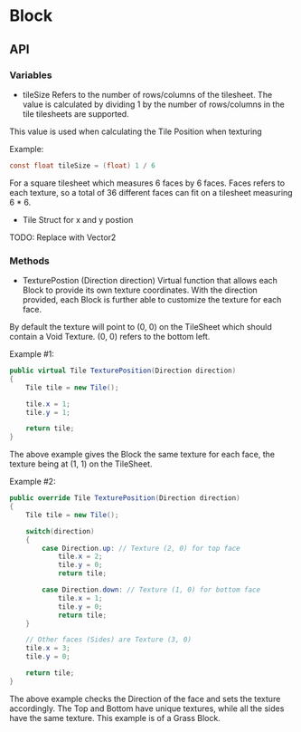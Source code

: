 # Block

## API

### Variables
- tileSize
 Refers to the number of rows/columns of the tilesheet. The value is 
 calculated by dividing 1 by the number of rows/columns in the tile 
 tilesheets are supported.

 This value is used when calculating the Tile Position when
 texturing

Example:
```c#
const float tileSize = (float) 1 / 6
```
 For a square tilesheet which measures 6 faces by 6 faces. Faces
 refers to each texture, so a total of 36 different faces can fit
 on a tilesheet measuring 6 * 6.

-  Tile
 Struct for x and y postion

 TODO: Replace with Vector2

### Methods
-  TexturePostion
 (Direction direction)
 Virtual function that allows each Block to provide its own texture
 coordinates. With the direction provided, each Block is further 
 able to customize the texture for each face.

 By default the texture will point to (0, 0) on the TileSheet which
 should contain a Void Texture. (0, 0) refers to the bottom left.

Example #1:
```c#
public virtual Tile TexturePosition(Direction direction)
{
	Tile tile = new Tile();

	tile.x = 1;
	tile.y = 1;

	return tile;
}
```

 The above example gives the Block the same texture for each face,
 the texture being at (1, 1) on the TileSheet.

Example #2:

```c#
public override Tile TexturePosition(Direction direction)
{
	Tile tile = new Tile();

	switch(direction)
	{
		case Direction.up: // Texture (2, 0) for top face
			tile.x = 2;
			tile.y = 0;
			return tile;

		case Direction.down: // Texture (1, 0) for bottom face
			tile.x = 1;
			tile.y = 0;
			return tile;
	}

	// Other faces (Sides) are Texture (3, 0)
	tile.x = 3;
	tile.y = 0;

	return tile;
}
```

 The above example checks the Direction of the face and sets the
 texture accordingly. The Top and Bottom have unique textures, while
 all the sides have the same texture. This example is of a Grass 
 Block.
